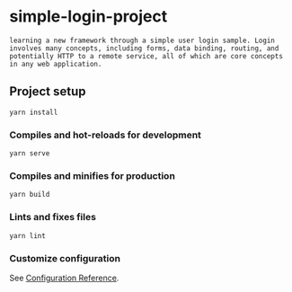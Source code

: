 # simple-login-project
```
learning a new framework through a simple user login sample. Login involves many concepts, including forms, data binding, routing, and potentially HTTP to a remote service, all of which are core concepts in any web application.
```
## Project setup
```
yarn install
```

### Compiles and hot-reloads for development
```
yarn serve
```

### Compiles and minifies for production
```
yarn build
```

### Lints and fixes files
```
yarn lint
```

### Customize configuration
See [Configuration Reference](https://cli.vuejs.org/config/).
